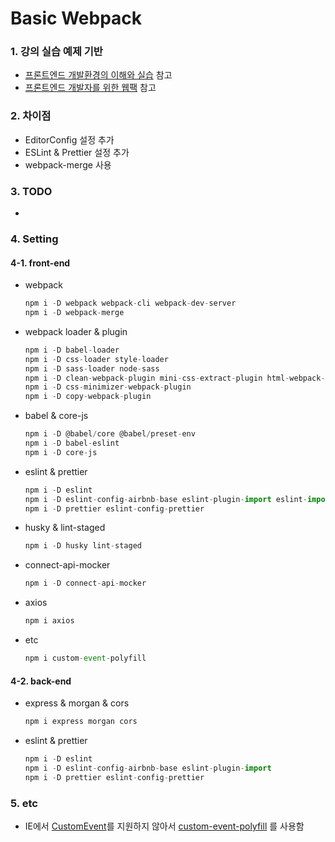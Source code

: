 # Basic Webpack

### 1. 강의 실습 예제 기반

- [프론트엔드 개발환경의 이해와 실습](https://www.inflearn.com/course/%ED%94%84%EB%A1%A0%ED%8A%B8%EC%97%94%EB%93%9C-%EA%B0%9C%EB%B0%9C%ED%99%98%EA%B2%BD# "프론트엔드 개발환경의 이해와 실습") 참고
- [프론트엔드 개발자를 위한 웹팩](https://www.inflearn.com/course/%ED%94%84%EB%9F%B0%ED%8A%B8%EC%97%94%EB%93%9C-%EC%9B%B9%ED%8C%A9# "프론트엔드 개발자를 위한 웹팩") 참고

### 2. 차이점

- EditorConfig 설정 추가
- ESLint & Prettier 설정 추가
- webpack-merge 사용

### 3. TODO

-

### 4. Setting

#### 4-1. front-end

- webpack

  ```javascript
  npm i -D webpack webpack-cli webpack-dev-server
  npm i -D webpack-merge
  ```

- webpack loader & plugin

  ```javascript
  npm i -D babel-loader
  npm i -D css-loader style-loader
  npm i -D sass-loader node-sass
  npm i -D clean-webpack-plugin mini-css-extract-plugin html-webpack-plugin
  npm i -D css-minimizer-webpack-plugin
  npm i -D copy-webpack-plugin
  ```

- babel & core-js

  ```javascript
  npm i -D @babel/core @babel/preset-env
  npm i -D babel-eslint
  npm i -D core-js
  ```

- eslint & prettier

  ```javascript
  npm i -D eslint
  npm i -D eslint-config-airbnb-base eslint-plugin-import eslint-import-resolver-alias
  npm i -D prettier eslint-config-prettier
  ```

- husky & lint-staged

  ```javascript
  npm i -D husky lint-staged
  ```

- connect-api-mocker

  ```javascript
  npm i -D connect-api-mocker
  ```

- axios

  ```javascript
  npm i axios
  ```

- etc

  ```javascript
  npm i custom-event-polyfill
  ```

#### 4-2. back-end

- express & morgan & cors

  ```javascript
  npm i express morgan cors
  ```

- eslint & prettier

  ```javascript
  npm i -D eslint
  npm i -D eslint-config-airbnb-base eslint-plugin-import
  npm i -D prettier eslint-config-prettier
  ```

### 5. etc

- IE에서 [CustomEvent](https://developer.mozilla.org/ko/docs/Web/API/CustomEvent/CustomEvent "CustomEvent")를 지원하지 않아서 [custom-event-polyfill](https://www.npmjs.com/package/custom-event-polyfill "custom-event-polyfill") 를 사용함
